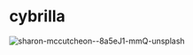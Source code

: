 # cybrilla
![sharon-mccutcheon--8a5eJ1-mmQ-unsplash](https://user-images.githubusercontent.com/71050779/92679967-78045980-f347-11ea-86ae-782f344d9d6d.png)
